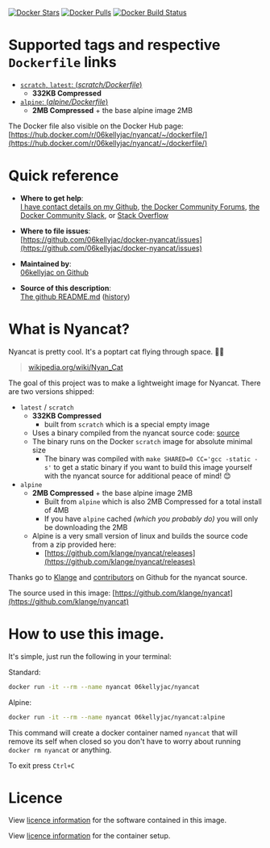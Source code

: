 [![Docker Stars](https://img.shields.io/docker/stars/06kellyjac/nyancat.svg?style=flat-square)](https://hub.docker.com/r/06kellyjac/nyancat/) [![Docker Pulls](https://img.shields.io/docker/pulls/06kellyjac/nyancat.svg?style=flat-square)](https://hub.docker.com/r/06kellyjac/nyancat/) [![Docker Build Status](https://img.shields.io/docker/build/06kellyjac/nyancat.svg?style=flat-square)](https://hub.docker.com/r/06kellyjac/nyancat/)

# Supported tags and respective `Dockerfile` links

-	[`scratch`, `latest`: (*scratch/Dockerfile*)](https://github.com/06kellyjac/docker-nyancat/blob/master/scratch/Dockerfile)
	- **332KB Compressed**
-	[`alpine`: (*alpine/Dockerfile*)](https://github.com/06kellyjac/docker-nyancat/blob/master/alpine/Dockerfile)
	- **2MB Compressed** + the base alpine image 2MB

The Docker file also visible on the Docker Hub page: [https://hub.docker.com/r/06kellyjac/nyancat/~/dockerfile/](https://hub.docker.com/r/06kellyjac/nyancat/~/dockerfile/)

# Quick reference

-	**Where to get help**:  
	[I have contact details on my Github](https://github.com/06kellyjac), [the Docker Community Forums](https://forums.docker.com/), [the Docker Community Slack](https://blog.docker.com/2016/11/introducing-docker-community-directory-docker-community-slack/), or [Stack Overflow](https://stackoverflow.com/search?tab=newest&q=docker)

-	**Where to file issues**:  
	[https://github.com/06kellyjac/docker-nyancat/issues](https://github.com/06kellyjac/docker-nyancat/issues)

-	**Maintained by**:  
	[06kellyjac on Github](https://github.com/06kellyjac)

-	**Source of this description**:  
	[The github README.md](https://github.com/06kellyjac/docker-nyancat/blob/master/README.md) ([history](https://github.com/06kellyjac/docker-nyancat/commits/master/README.md))

# What is Nyancat?

Nyancat is pretty cool. It's a poptart cat flying through space. 🐱‍🚀

> [wikipedia.org/wiki/Nyan_Cat](https://en.wikipedia.org/wiki/Nyan_Cat)

The goal of this project was to make a lightweight image for Nyancat.
There are two versions shipped:

- `latest` / `scratch`
	- **332KB Compressed**
		- built from `scratch` which is a special empty image
	- Uses a binary compiled from the nyancat source code: [source](https://github.com/klange/nyancat)
	- The binary runs on the Docker `scratch` image for absolute minimal size
		- The binary was compiled with `make SHARED=0 CC='gcc -static -s'` to get a static binary if you want to build this image yourself with the nyancat source for additional peace of mind! 😊
- `alpine`
	- **2MB Compressed** + the base alpine image 2MB
		- Built from `alpine` which is also 2MB Compressed for a total install of 4MB
		- If you have `alpine` cached *(which you probably do)* you will only be downloading the 2MB
	- Alpine is a very small version of linux and builds the source code from a zip provided here:
		- [https://github.com/klange/nyancat/releases](https://github.com/klange/nyancat/releases)

Thanks go to [Klange](https://github.com/klange/) and [contributors](https://github.com/klange/nyancat/graphs/contributors) on Github for the nyancat source.

The source used in this image:
[https://github.com/klange/nyancat](https://github.com/klange/nyancat)

# How to use this image.

It's simple, just run the following in your terminal:

Standard:
```bash
docker run -it --rm --name nyancat 06kellyjac/nyancat
```


Alpine:
```bash
docker run -it --rm --name nyancat 06kellyjac/nyancat:alpine
```

This command will create a docker container named `nyancat` that will remove its self when closed so you don't have to worry about running `docker rm nyancat` or anything.

To exit press `Ctrl+C`

# Licence

View [licence information](http://otm.illinois.edu/disclose-protect/illinois-open-source-license) for the software contained in this image.

View [licence information](https://mit-license.org/) for the container setup.
